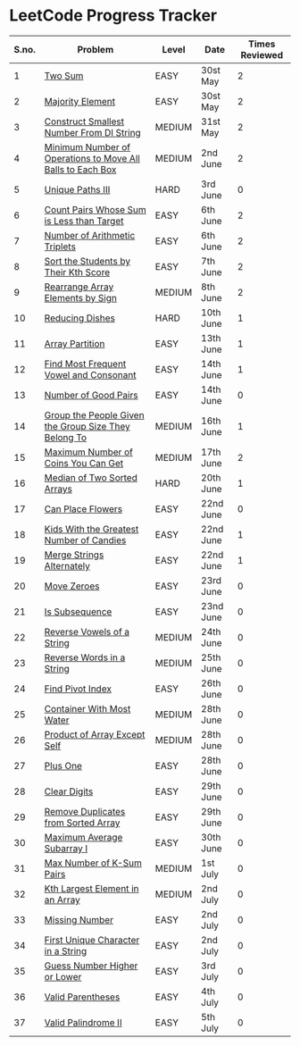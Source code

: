 
# LeetCode Progress Tracker

| S.no. | Problem | Level | Date | Times Reviewed |
|------|---------|----------|--------|--------|
| 1 | [Two Sum](https://leetcode.com/problems/two-sum/) | EASY | 30st May | 2 |
| 2 | [Majority Element](https://leetcode.com/problems/majority-element/) | EASY | 30st May | 2 |
| 3 | [Construct Smallest Number From DI String](https://leetcode.com/problems/construct-smallest-number-from-di-string/) | MEDIUM | 31st May | 2 |
| 4 | [Minimum Number of Operations to Move All Balls to Each Box](https://leetcode.com/problems/minimum-number-of-operations-to-move-all-balls-to-each-box/)| MEDIUM | 2nd June | 2 |
| 5 | [Unique Paths III](https://leetcode.com/problems/unique-paths-iii/) | HARD | 3rd June | 0 |
| 6 | [Count Pairs Whose Sum is Less than Target](https://leetcode.com/problems/count-pairs-whose-sum-is-less-than-target/) | EASY | 6th June | 2 |
| 7 | [Number of Arithmetic Triplets](https://leetcode.com/problems/number-of-arithmetic-triplets/) | EASY | 6th June | 2 |
| 8 | [Sort the Students by Their Kth Score](https://leetcode.com/problems/sort-the-students-by-their-kth-score/) | EASY | 7th June | 2 |
| 9 | [Rearrange Array Elements by Sign](https://leetcode.com/problems/rearrange-array-elements-by-sign/) | MEDIUM | 8th June | 2 |
| 10 | [Reducing Dishes](https://leetcode.com/problems/reducing-dishes/) | HARD | 10th June | 1 |
| 11 | [Array Partition](https://leetcode.com/problems/array-partition/) | EASY | 13th June | 1 |
| 12 | [Find Most Frequent Vowel and Consonant](https://leetcode.com/problems/find-most-frequent-vowel-and-consonant/) | EASY | 14th June | 1 |
| 13 | [Number of Good Pairs](https://leetcode.com/problems/number-of-good-pairs/) | EASY | 14th June | 0 |
| 14 | [Group the People Given the Group Size They Belong To](https://leetcode.com/problems/group-the-people-given-the-group-size-they-belong-to/) | MEDIUM | 16th June | 1 |
| 15 | [Maximum Number of Coins You Can Get](https://leetcode.com/problems/maximum-number-of-coins-you-can-get/) | MEDIUM | 17th June | 2 |
| 16 | [Median of Two Sorted Arrays](https://leetcode.com/problems/median-of-two-sorted-arrays/) | HARD | 20th June | 1 |
| 17 | [Can Place Flowers](https://leetcode.com/problems/can-place-flowers/) | EASY | 22nd June | 0 |
| 18 | [Kids With the Greatest Number of Candies](https://leetcode.com/problems/kids-with-the-greatest-number-of-candies/) | EASY | 22nd June | 1 |
| 19 | [Merge Strings Alternately](https://leetcode.com/problems/merge-strings-alternately/) | EASY | 22nd June | 1 |
| 20 | [Move Zeroes](https://leetcode.com/problems/move-zeroes/) | EASY | 23rd June | 0 |
| 21 | [Is Subsequence](https://leetcode.com/problems/is-subsequence/) | EASY | 23nd June | 0 |
| 22 | [Reverse Vowels of a String](https://leetcode.com/problems/reverse-vowels-of-a-string/) | MEDIUM | 24th June | 0 |
| 23 | [Reverse Words in a String](https://leetcode.com/problems/reverse-words-in-a-string/) | MEDIUM | 25th June | 0 |
| 24 | [Find Pivot Index](https://leetcode.com/problems/find-pivot-index/) | EASY | 26th June | 0 |
| 25 | [Container With Most Water](https://leetcode.com/problems/container-with-most-water/) | MEDIUM | 28th June | 0 |
| 26 | [Product of Array Except Self](https://leetcode.com/problems/product-of-array-except-self/) | MEDIUM | 28th June | 0 |
| 27 | [Plus One](https://leetcode.com/problems/plus-one/) | EASY | 28th June | 0 |
| 28 | [Clear Digits](https://leetcode.com/problems/clear-digits/) | EASY | 29th June | 0 |
| 29 | [Remove Duplicates from Sorted Array](https://leetcode.com/problems/remove-duplicates-from-sorted-array/) | EASY | 29th June | 0 |
| 30 | [Maximum Average Subarray I](https://leetcode.com/problems/maximum-average-subarray-i/) | EASY | 30th June | 0 |
| 31 | [Max Number of K-Sum Pairs](https://leetcode.com/problems/max-number-of-k-sum-pairs/) | MEDIUM | 1st July | 0 |
| 32 | [Kth Largest Element in an Array](https://leetcode.com/problems/kth-largest-element-in-an-array/) | MEDIUM | 2nd July | 0 |
| 33 | [Missing Number](https://leetcode.com/problems/missing-number/) | EASY | 2nd July | 0 |
| 34 | [First Unique Character in a String](https://leetcode.com/problems/first-unique-character-in-a-string/) | EASY | 2nd July | 0 |
| 35 | [Guess Number Higher or Lower](https://leetcode.com/problems/guess-number-higher-or-lower/) | EASY | 3rd July | 0 |
| 36 | [Valid Parentheses](https://leetcode.com/problems/valid-parentheses/) | EASY | 4th July | 0 |
| 37 | [Valid Palindrome II](https://leetcode.com/problems/valid-palindrome-ii/) | EASY | 5th July | 0 |

